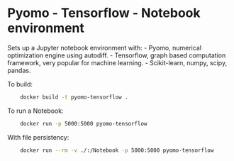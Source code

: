 # Pyomo - Tensorflow - Notebook environment


Sets up a Jupyter notebook environment with:
	- Pyomo, numerical optimization engine using autodiff.
	- Tensorflow, graph based computation framework, very popular for machine learning.
	- Scikit-learn, numpy, scipy, pandas.


To build:

```bash
	docker build -t pyomo-tensorflow .
```

To run a Notebook:

```bash
	docker run -p 5000:5000 pyomo-tensorflow
```

With file persistency:

```bash
	docker run --rm -v ./:/Notebook -p 5000:5000 pyomo-tensorflow
```